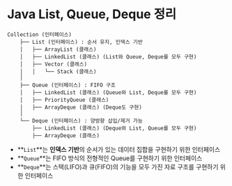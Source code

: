 # Java List, Queue, Deque 정리

```
Collection (인터페이스)
    ├── List (인터페이스) : 순서 유지, 인덱스 기반
    │   ├── ArrayList (클래스)
    │   ├── LinkedList (클래스) (List와 Queue, Deque를 모두 구현)
    │   ├── Vector (클래스)
    │   │   └── Stack (클래스)
    │
    ├── Queue (인터페이스) : FIFO 구조
    │   ├── LinkedList (클래스) (Queue와 List, Deque를 모두 구현)
    │   ├── PriorityQueue (클래스)
    │   ├── ArrayDeque (클래스) (Deque도 구현)
    │
    └── Deque (인터페이스) : 양방향 삽입/제거 가능
        ├── LinkedList (클래스) (Deque와 List, Queue를 모두 구현)
        ├── ArrayDeque (클래스)

```

- **`List`**는 **인덱스 기반**의 순서가 있는 데이터 집합을 구현하기 위한 인터페이스
- **`Queue`**는 FIFO 방식의 전형적인 Queue를 구현하기 위한 인터페이스
- **`Deque`**는 스택(LIFO)과 큐(FIFO)의 기능을 모두 가진 자료 구조를 구현하기 위한 인터페이스